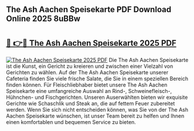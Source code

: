 ## The Ash Aachen Speisekarte PDF Download Online 2025 8uBBw

# <h2><a href="http://gcdhz5.nevu.top/?p=The+Ash+Aachen+Speisekarte">🔗 👉🔴 The Ash Aachen Speisekarte 2025 PDF</a></h2>

[![The Ash Aachen Speisekarte 2025 PDF](https://i.imgur.com/dBaPXMq.png)](http://gcdhz5.nevu.top/?p=The+Ash+Aachen+Speisekarte)
Die The Ash Aachen Speisekarte ist die Kunst, ein Gericht zu kreieren und zwischen einer Vielzahl von Gerichten zu wählen. Auf der The Ash Aachen Speisekarte unserer Cafeteria finden Sie viele frische Salate, die Sie in einem speziellen Bereich finden können. Für Fleischliebhaber bietet unsere The Ash Aachen Speisekarte eine umfangreiche Auswahl an Rind-, Schweinefleisch-, Hühnchen- und Fischgerichten. Unseren Auserwählten bieten wir exquisite Gerichte wie Schaschlik und Steak an, die auf fettem Feuer zubereitet werden. Wenn Sie sich nicht entscheiden können, was Sie von der The Ash Aachen Speisekarte wünschen, ist unser Team bereit zu helfen und Ihnen einen komfortablen und bequemen Service zu bieten.
